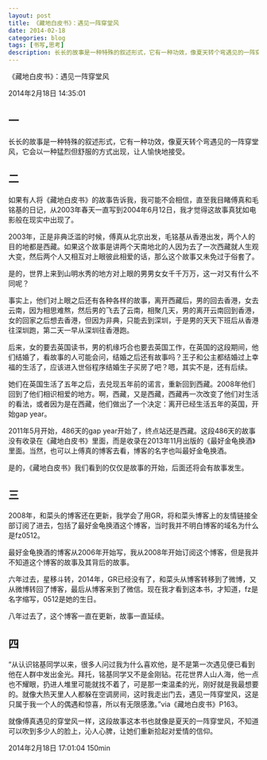 ```yaml
---
layout: post
title: 《藏地白皮书》：遇见一阵穿堂风
date: 2014-02-18
categories: blog
tags: [书写,思考]
description: 长长的故事是一种特殊的叙述形式，它有一种功效，像夏天转个弯遇见的一阵穿堂风，它会以一种猛烈但舒服的方式出现，让人愉快地接受。
---
```



《藏地白皮书》：遇见一阵穿堂风

2014年2月18日 14:35:01

## 一
长长的故事是一种特殊的叙述形式，它有一种功效，像夏天转个弯遇见的一阵穿堂风，它会以一种猛烈但舒服的方式出现，让人愉快地接受。

## 二
如果有人将《藏地白皮书》的故事告诉我，我可能不会相信，直至我目睹傅真和毛铭基的日记，从2003年春天一直写到2004年6月12日，我才觉得这故事真犹如电影般在现实中出现了。 

2003年，正是非典泛滥的时候，傅真从北京出发，毛铭基从香港出发，两个人的目的地都是西藏。如果这个故事是讲两个天南地北的人因为去了一次西藏就人生观大变，然后两个人又相互对上眼彼此相爱的话，那么这个故事又未免过于俗套了。

是的，世界上来到山明水秀的地方对上眼的男男女女千千万万，这一对又有什么不同呢？

事实上，他们对上眼之后还有各种各样的故事，离开西藏后，男的回去香港，女去云南，因为相思难熬，然后男的飞去了云南，相聚几天，男的离开云南回到香港，女的回家之后想去香港，但因为非典，只能去到深圳，于是男的天天下班后从香港往深圳跑，第二天一早从深圳往香港跑。

后来，女的要去英国读书，男的机缘巧合也要去英国工作，在英国的这段期间，他们结婚了，看故事的人可能会问，结婚之后还有故事吗？王子和公主都结婚过上幸福的生活了，应该进入世俗程序结婚生子买房了吧？嗯，其实不是，还有后续。

她们在英国生活了五年之后，去兑现五年前的诺言，重新回到西藏。2008年他们回到了他们相识相爱的地方。啊，西藏，又是西藏，西藏再一次改变了他们对生活的看法，或者因为是在西藏，他们做出了一个决定：离开已经生活五年的英国，开始gap year。

2011年5月开始，486天的gap year开始了，终点站还是西藏。这段486天的故事没有收录在《藏地白皮书》里面，而是收录在2013年11月出版的《最好金龟换酒》里面。当然，也可以上傅真的博客去看，博客的名字也叫最好金龟换酒。

是的，《藏地白皮书》我们看到的仅仅是故事的开始，后面还将会有故事发生。

## 三
2008年，和菜头的博客还在更新，我学会了用GR，将和菜头博客上的友情链接全部订阅了进去，包括了最好金龟换酒这个博客，当时我并不明白博客的域名为什么是fz0512。

最好金龟换酒的博客从2006年开始写，我从2008年开始订阅这个博客，但是我并不知道这个博客的故事及其背后的故事。

六年过去，星移斗转，2014年，GR已经没有了，和菜头从博客转移到了微博，又从微博转回了博客，最后从博客来到了微信。现在我才看到这本书，才知道，fz是名字缩写，0512是她的生日。

八年过去了，这个博客一直在更新，故事一直延续。

## 四
 “从认识铭基同学以来，很多人问过我为什么喜欢他，是不是第一次遇见便已看到他在人群中发出金光。拜托，铭基同学又不是金刚钻。花花世界人山人海，他一点也不耀眼，扔进人堆里可能就找不着了，可是那一束温柔的光，刚好就是我最想要的。就像大热天里人人都躲在空调房间，这时我走出门去，遇见一阵穿堂风，这是只属于我一个人的偶遇和惊喜，所以有无限感激。”via《藏地白皮书》P163。

就像傅真遇见的穿堂风一样，这段故事这本书也就像是夏天的一阵穿堂风，不知道可以吹到多少人的脸上，沁人心脾，让她们重新拾起对爱情的信仰。

2014年2月18日 17:01:04  150min
